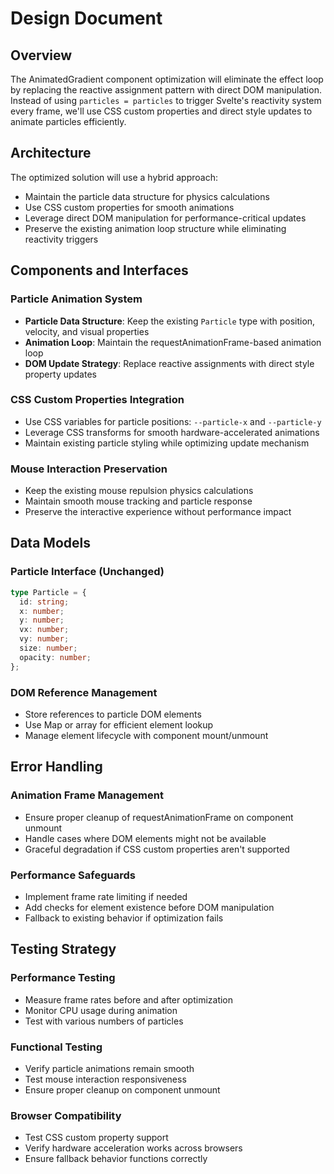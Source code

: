 # Design Document

## Overview

The AnimatedGradient component optimization will eliminate the effect loop by replacing the reactive assignment pattern with direct DOM manipulation. Instead of using `particles = particles` to trigger Svelte's reactivity system every frame, we'll use CSS custom properties and direct style updates to animate particles efficiently.

## Architecture

The optimized solution will use a hybrid approach:
- Maintain the particle data structure for physics calculations
- Use CSS custom properties for smooth animations
- Leverage direct DOM manipulation for performance-critical updates
- Preserve the existing animation loop structure while eliminating reactivity triggers

## Components and Interfaces

### Particle Animation System
- **Particle Data Structure**: Keep the existing `Particle` type with position, velocity, and visual properties
- **Animation Loop**: Maintain the requestAnimationFrame-based animation loop
- **DOM Update Strategy**: Replace reactive assignments with direct style property updates

### CSS Custom Properties Integration
- Use CSS variables for particle positions: `--particle-x` and `--particle-y`
- Leverage CSS transforms for smooth hardware-accelerated animations
- Maintain existing particle styling while optimizing update mechanism

### Mouse Interaction Preservation
- Keep the existing mouse repulsion physics calculations
- Maintain smooth mouse tracking and particle response
- Preserve the interactive experience without performance impact

## Data Models

### Particle Interface (Unchanged)
```typescript
type Particle = {
  id: string;
  x: number;
  y: number;
  vx: number;
  vy: number;
  size: number;
  opacity: number;
};
```

### DOM Reference Management
- Store references to particle DOM elements
- Use Map or array for efficient element lookup
- Manage element lifecycle with component mount/unmount

## Error Handling

### Animation Frame Management
- Ensure proper cleanup of requestAnimationFrame on component unmount
- Handle cases where DOM elements might not be available
- Graceful degradation if CSS custom properties aren't supported

### Performance Safeguards
- Implement frame rate limiting if needed
- Add checks for element existence before DOM manipulation
- Fallback to existing behavior if optimization fails

## Testing Strategy

### Performance Testing
- Measure frame rates before and after optimization
- Monitor CPU usage during animation
- Test with various numbers of particles

### Functional Testing
- Verify particle animations remain smooth
- Test mouse interaction responsiveness
- Ensure proper cleanup on component unmount

### Browser Compatibility
- Test CSS custom property support
- Verify hardware acceleration works across browsers
- Ensure fallback behavior functions correctly